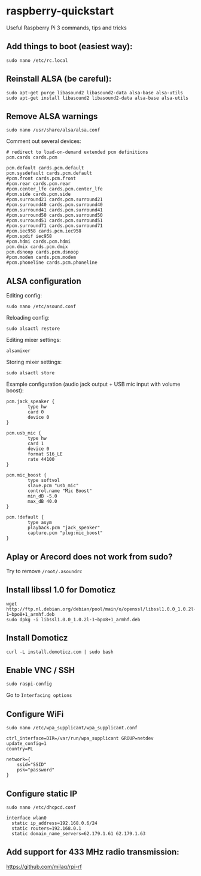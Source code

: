 # raspberry-quickstart
Useful Raspberry Pi 3 commands, tips and tricks

## Add things to boot (easiest way):
```shell
sudo nano /etc/rc.local
```

## Reinstall ALSA (be careful):
```shell
sudo apt-get purge libasound2 libasound2-data alsa-base alsa-utils
sudo apt-get install libasound2 libasound2-data alsa-base alsa-utils
```

## Remove ALSA warnings
```shell
sudo nano /usr/share/alsa/alsa.conf
```

Comment out several devices:
```
# redirect to load-on-demand extended pcm definitions
pcm.cards cards.pcm

pcm.default cards.pcm.default
pcm.sysdefault cards.pcm.default
#pcm.front cards.pcm.front
#pcm.rear cards.pcm.rear
#pcm.center_lfe cards.pcm.center_lfe
#pcm.side cards.pcm.side
#pcm.surround21 cards.pcm.surround21
#pcm.surround40 cards.pcm.surround40
#pcm.surround41 cards.pcm.surround41
#pcm.surround50 cards.pcm.surround50
#pcm.surround51 cards.pcm.surround51
#pcm.surround71 cards.pcm.surround71
#pcm.iec958 cards.pcm.iec958
#pcm.spdif iec958
#pcm.hdmi cards.pcm.hdmi
pcm.dmix cards.pcm.dmix
pcm.dsnoop cards.pcm.dsnoop
#pcm.modem cards.pcm.modem
#pcm.phoneline cards.pcm.phoneline
```


## ALSA configuration
Editing config:
```shell
sudo nano /etc/asound.conf
```
Reloading config:
```shell
sudo alsactl restore
```
Editing mixer settings:
```
alsamixer
```
Storing mixer settings:
```
sudo alsactl store
```
Example configuration (audio jack output + USB mic input with volume boost):
```
pcm.jack_speaker {
        type hw
        card 0
        device 0
}

pcm.usb_mic {
        type hw
        card 1
        device 0
        format S16_LE
        rate 44100
}

pcm.mic_boost {
        type softvol
        slave.pcm "usb_mic"
        control.name "Mic Boost"
        min_dB -5.0
        max_dB 40.0
}

pcm.!default {
        type asym
        playback.pcm "jack_speaker"
        capture.pcm "plug:mic_boost"
}
```

## Aplay or Arecord does not work from sudo?
Try to remove `/root/.asoundrc`


## Install libssl 1.0 for Domoticz
```shell
wget http://ftp.nl.debian.org/debian/pool/main/o/openssl/libssl1.0.0_1.0.2l-1~bpo8+1_armhf.deb
sudo dpkg -i libssl1.0.0_1.0.2l-1~bpo8+1_armhf.deb
```

## Install Domoticz
```shell
curl -L install.domoticz.com | sudo bash
```

## Enable VNC / SSH
```shell
sudo raspi-config
```
Go to `Interfacing options`

## Configure WiFi
```shell
sudo nano /etc/wpa_supplicant/wpa_supplicant.conf
```
```
ctrl_interface=DIR=/var/run/wpa_supplicant GROUP=netdev
update_config=1
country=PL

network={
	ssid="SSID"
	psk="password"
}
```

## Configure static IP
```shell
sudo nano /etc/dhcpcd.conf
```
```
interface wlan0
  static ip_address=192.168.0.6/24
  static routers=192.168.0.1
  static domain_name_servers=62.179.1.61 62.179.1.63
```

## Add support for 433 MHz radio transmission:
https://github.com/milaq/rpi-rf

